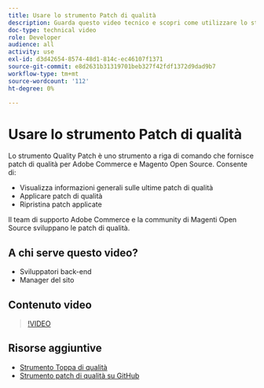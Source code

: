 ```yaml
---
title: Usare lo strumento Patch di qualità
description: Guarda questo video tecnico e scopri come utilizzare lo strumento Quality Patch per Adobe Commerce e Magento Open Source.
doc-type: technical video
role: Developer
audience: all
activity: use
exl-id: d3d42654-8574-48d1-814c-ec46107f1371
source-git-commit: e8d2631b31319701beb327f42fdf1372d9dad9b7
workflow-type: tm+mt
source-wordcount: '112'
ht-degree: 0%

---
```


# Usare lo strumento Patch di qualità

Lo strumento Quality Patch è uno strumento a riga di comando che fornisce patch di qualità per Adobe Commerce e Magento Open Source. Consente di:

- Visualizza informazioni generali sulle ultime patch di qualità
- Applicare patch di qualità
- Ripristina patch applicate

Il team di supporto Adobe Commerce e la community di Magenti Open Source sviluppano le patch di qualità.

## A chi serve questo video?

- Sviluppatori back-end
- Manager del sito

## Contenuto video

>[!VIDEO](https://video.tv.adobe.com/v/344000?quality=12&learn=on)

## Risorse aggiuntive

- [Strumento Toppa di qualità](https://experienceleague.adobe.com/tools/commerce-quality-patches/index.html)
- [Strumento patch di qualità su GitHub](https://github.com/magento/quality-patches)
